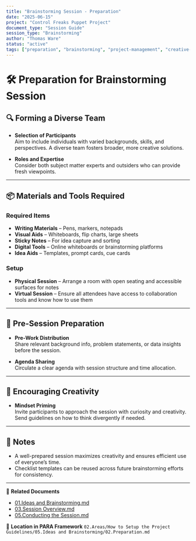 ```yaml
---
title: "Brainstorming Session - Preparation"
date: "2025-06-15"
project: "Control Freaks Puppet Project"
document_type: "Session Guide"
session_type: "Brainstorming"
author: "Thomas Ware"
status: "active"
tags: ["preparation", "brainstorming", "project-management", "creative-thinking"]
---
```


# 🛠️ Preparation for Brainstorming Session

## 🔍 Forming a Diverse Team

- **Selection of Participants**  
  Aim to include individuals with varied backgrounds, skills, and perspectives. A diverse team fosters broader, more creative solutions.

- **Roles and Expertise**  
  Consider both subject matter experts and outsiders who can provide fresh viewpoints.

---

## 📦 Materials and Tools Required

### Required Items
- **Writing Materials** – Pens, markers, notepads
- **Visual Aids** – Whiteboards, flip charts, large sheets
- **Sticky Notes** – For idea capture and sorting
- **Digital Tools** – Online whiteboards or brainstorming platforms
- **Idea Aids** – Templates, prompt cards, cue cards

### Setup
- **Physical Session** – Arrange a room with open seating and accessible surfaces for notes
- **Virtual Session** – Ensure all attendees have access to collaboration tools and know how to use them

---

## 🧾 Pre-Session Preparation

- **Pre-Work Distribution**  
  Share relevant background info, problem statements, or data insights before the session.

- **Agenda Sharing**  
  Circulate a clear agenda with session structure and time allocation.

---

## 🧠 Encouraging Creativity

- **Mindset Priming**  
  Invite participants to approach the session with curiosity and creativity. Send guidelines on how to think divergently if needed.

---

## 📌 Notes

- A well-prepared session maximizes creativity and ensures efficient use of everyone’s time.
- Checklist templates can be reused across future brainstorming efforts for consistency.

---

🔗 **Related Documents**
- [01.Ideas and Brainstorming.md](01.Ideas%20and%20Brainstorming.md)
- [03.Session Overview.md](03.Session%20Overview.md)
- [05.Conducting the Session.md](05.Conducting%20the%20Session.md)

📁 **Location in PARA Framework**
`02.Areas/How to Setup the Project Guidelines/05.Ideas and Brainstorming/02.Preparation.md`
